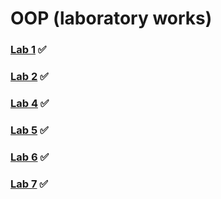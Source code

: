 # OOP (laboratory works)

### [Lab 1](https://github.com/AnastasiaFAF172/OOP/blob/master/Lab1.md) ✅
### [Lab 2](https://github.com/AnastasiaFAF172/OOP/blob/master/Lab2.md) ✅ 
### [Lab 4](https://github.com/AnastasiaFAF172/OOP/blob/master/Lab4.md) ✅
### [Lab 5](https://github.com/AnastasiaFAF172/OOP/blob/master/Lab5.md) ✅ 
### [Lab 6](https://github.com/AnastasiaFAF172/OOP/blob/master/Lab6.md) ✅ 
### [Lab 7](https://github.com/AnastasiaFAF172/OOP/blob/master/Lab7.md) ✅
